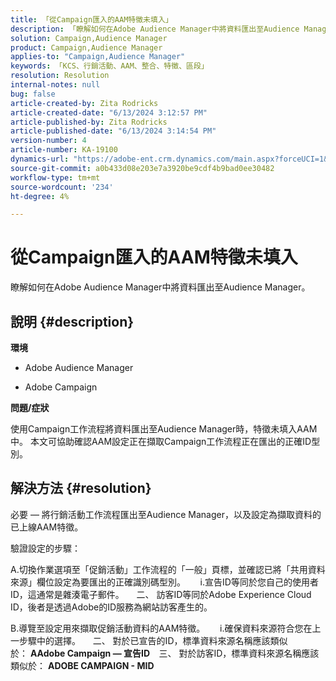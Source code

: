 ```yaml
---
title: 「從Campaign匯入的AAM特徵未填入」
description: 「瞭解如何在Adobe Audience Manager中將資料匯出至Audience Manager。」
solution: Campaign,Audience Manager
product: Campaign,Audience Manager
applies-to: "Campaign,Audience Manager"
keywords: 「KCS、行銷活動、AAM、整合、特徵、區段」
resolution: Resolution
internal-notes: null
bug: false
article-created-by: Zita Rodricks
article-created-date: "6/13/2024 3:12:57 PM"
article-published-by: Zita Rodricks
article-published-date: "6/13/2024 3:14:54 PM"
version-number: 4
article-number: KA-19100
dynamics-url: "https://adobe-ent.crm.dynamics.com/main.aspx?forceUCI=1&pagetype=entityrecord&etn=knowledgearticle&id=1b364764-9729-ef11-840a-002248084fbb"
source-git-commit: a0b433d08e203e7a3920be9cdf4b9bad0ee30482
workflow-type: tm+mt
source-wordcount: '234'
ht-degree: 4%

---
```


# 從Campaign匯入的AAM特徵未填入


瞭解如何在Adobe Audience Manager中將資料匯出至Audience Manager。

## 說明 {#description}


<b>環境</b>

- Adobe Audience Manager

- Adobe Campaign

<b>問題/症狀</b>

使用Campaign工作流程將資料匯出至Audience Manager時，特徵未填入AAM中。 本文可協助確認AAM設定正在擷取Campaign工作流程正在匯出的正確ID型別。


## 解決方法 {#resolution}


必要 — 將行銷活動工作流程匯出至Audience Manager，以及設定為擷取資料的已上線AAM特徵。  

驗證設定的步驟：

A.切換作業選項至「促銷活動」工作流程的「一般」頁標，並確認已將「共用資料來源」欄位設定為要匯出的正確識別碼型別。
     i.宣告ID等同於您自己的使用者ID，這通常是雜湊電子郵件。
    二、 訪客ID等同於Adobe Experience Cloud ID，後者是透過Adobe的ID服務為網站訪客產生的。

B.導覽至設定用來擷取促銷活動資料的AAM特徵。
     i.確保資料來源符合您在上一步驟中的選擇。
    二、 對於已宣告的ID，標準資料來源名稱應該類似於： <b>A</b><b>Adobe Campaign — 宣告ID
 </b>  三、 對於訪客ID，標準資料來源名稱應該類似於： <b>ADOBE CAMPAIGN - MID</b>






